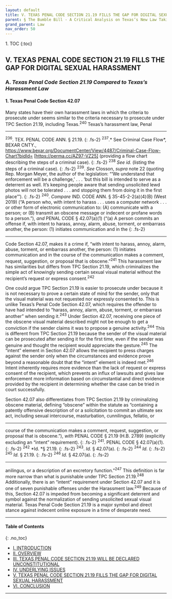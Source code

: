 ```yaml
---
layout: default
title: V. TEXAS PENAL CODE SECTION 21.19 FILLS THE GAP FOR DIGITAL SEXUAL HARASSMENT
parent: § The Bumble Bill - A Critical Analysis on Texas’s New Law Taking Indecent Exposure Regulations Online   
grand_parent: Law 
nav_order: 50 
---
```

<style>
.dont-break-out {
  /* These are technically the same, but use both */
  overflow-wrap: break-word;
  word-wrap: break-word;

  -ms-word-break: break-all;
  /* This is the dangerous one in WebKit, as it breaks things wherever */
  word-break: break-all;
  /* Instead use this non-standard one: */
  word-break: break-word;
}

.youtube-container {
    position: relative;
    width: 100%;
    height: 0;
    padding-bottom: 56.25%;
}
.youtube-video {
    position: absolute;
    top: 0;
    left: 0;
    width: 100%;
    height: 100%;
}

</style>

<div class="dont-break-out" markdown="1">
1. TOC
{:toc}

## V. TEXAS PENAL CODE SECTION 21.19 FILLS THE GAP FOR DIGITAL SEXUAL HARASSMENT

### A. *Texas Penal Code Section 21.19 Compared to Texas’s Harassment Law*

#### 1. Texas Penal Code Section 42.07 

Many states have their own harassment laws in which the criteria to prosecute under seems similar to the criteria necessary to prosecute under TPC Section 21.19, including Texas.<sup>240</sup> Texas’s harassment law, Penal

***
<sup>236</sup>. TEX. PENAL CODE ANN. § 21.19. 
{: .fs-2}
<sup>237</sup>.* See Criminal Case Flow*, BEXAR CNTY., https://www.bexar.org/DocumentCenter/View/4487/Criminal-Case-Flow-Chart?bidId= [https://perma.cc/AZ97-VZ25] (providing a flow chart describing the steps of a criminal case). 
{: .fs-2}
<sup>238</sup> *See id.* (listing the steps of a criminal case). 
{: .fs-2}
<sup>239</sup>. *See* Closson, *supra* note 22 (quoting Rep. Morgan Meyer, the author of the legislation: “‘We understand that enforcement will be a challenge,’ . . . ‘but this bill is intended to serve as a deterrent as well. It’s keeping people aware that sending unsolicited lewd photos will not be tolerated . . . and stopping them from doing it in the first place’”). 
{: .fs-2}
<sup>240</sup>. *Compare* IND. CODE ANN. § 35-45-2-2(a)(4)(B) (West 2019) (“A person who, with intent to harass . . . uses a computer network . . . or other form of electronic communication to: (A) communicate with a person; or (B) transmit an obscene message or indecent or profane words to a person.”), *and* PENAL CODE § 42.07(a)(1) (“(a) A person commits an offense if, with intent to harass, annoy, alarm, abuse, torment, or embarrass another, the person: (1) initiates communication and in the
{: .fs-2}
***

Code Section 42.07, makes it a crime if, “with intent to harass, annoy, alarm, abuse, torment, or embarrass another, the person: (1) initiates communication and in the course of the communication makes a comment, request, suggestion, or proposal that is obscene.”<sup>241</sup> This harassment law has similarities but differs from TPC Section 21.19, which criminalizes the simple act of knowingly sending certain sexual visual material without the recipient’s request or express consent.<sup>242</sup>

One could argue TPC Section 21.19 is easier to prosecute under because it is not necessary to prove a certain state of mind for the sender, only that the visual material was not requested nor expressly consented to. This is unlike Texas’s Penal Code Section 42.07, which requires the offender to have had intended to “harass, annoy, alarm, abuse, torment, or embarrass another” when sending it.<sup>243</sup> Under Section 42.07, receiving one piece of the obscene visual material described might not be enough to get a conviction if the sender claims it was to propose a genuine activity.<sup>244</sup> This is different from TPC Section 21.19 because the sender of the visual material can be prosecuted after sending it for the first time, even if the sender was genuine and thought the recipient would appreciate the gesture.<sup>245</sup> The “intent” element in Section 42.07 allows the recipient to press charges against the sender only when the circumstances and evidence prove beyond a reasonable doubt that the “intent” element is indeed met.<sup>246</sup> Intent inherently requires more evidence than the lack of request or express consent of the recipient, which prevents an influx of lawsuits and gives law enforcement more information based on circumstantial and direct evidence provided by the recipient in determining whether the case can be tried in court successfully. 

Section 42.07 also differentiates from TPC Section 21.19 by criminalizing obscene material, defining “obscene” within the statute as “containing a patently offensive description of or a solicitation to commit an ultimate sex act, including sexual intercourse, masturbation, cunnilingus, fellatio, or

***
course of the communication makes a comment, request, suggestion, or proposal that is obscene.”), *with* PENAL CODE § 21.19 (H.B. 2789) (explicitly excluding an “intent” requirement).
{: .fs-2}
<sup>241</sup>. PENAL CODE § 42.07(a)(1).
{: .fs-2}
<sup>242</sup> *Id. *§ 21.19.
{: .fs-2}
<sup>243</sup>. *Id.* § 42.07(a).
{: .fs-2}
<sup>244</sup> *Id.*
{: .fs-2}
<sup>245</sup> *Id.* § 21.19.
{: .fs-2}
<sup>246</sup> *Id.* § 42.07(a). 
{: .fs-2}
***

anilingus, or a description of an excretory function.”<sup>247</sup> This definition is far more narrow than what is punishable under TPC Section 21.19.<sup>248</sup> Additionally, there is an “intent” requirement under Section 42.07 and it is one of seven punishable offenses under the Harassment law.<sup>249</sup> Because of this, Section 42.07 is impeded from becoming a significant deterrent and symbol against the normalization of sending unsolicited sexual visual material. Texas Penal Code Section 21.19 is a major symbol and direct stance against indecent online exposure in a time of desperate need.

***

#### Table of Contents
{: .no_toc}

<ul><li> <a href="/docs/law/the-bumble-bill-a-critical-analysis-on-texass-new-law-taking-indecent-exposure-regulations-online-1/">I. INTRODUCTION</a></li><li> <a href="/docs/law/the-bumble-bill-a-critical-analysis-on-texass-new-law-taking-indecent-exposure-regulations-online-2/">II. OVERVIEW</a></li><li> <a href="/docs/law/the-bumble-bill-a-critical-analysis-on-texass-new-law-taking-indecent-exposure-regulations-online-3/">III. TEXAS PENAL CODE SECTION 21.19 WILL BE DECLARED UNCONSTITUTIONAL</a></li><li> <a href="/docs/law/the-bumble-bill-a-critical-analysis-on-texass-new-law-taking-indecent-exposure-regulations-online-4/">IV. UNDERLYING ISSUES</a></li><li> <a href="/docs/law/the-bumble-bill-a-critical-analysis-on-texass-new-law-taking-indecent-exposure-regulations-online-5/">V. TEXAS PENAL CODE SECTION 21.19 FILLS THE GAP FOR DIGITAL SEXUAL HARASSMENT</a></li><li> <a href="/docs/law/the-bumble-bill-a-critical-analysis-on-texass-new-law-taking-indecent-exposure-regulations-online-6/">VI. CONCLUSION</a></li></ul>

***

</div>
